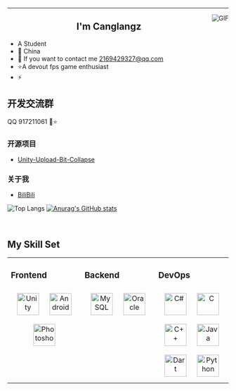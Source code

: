 




---
<img align="right" alt="GIF" src="https://raw.githubusercontent.com/JoeyBling/JoeyBling/master/pic/pusheencode.gif" />


## <div align="center">I'm Canglangz </div>

- A Student
- 🌱 China
- 💬 If you want to contact me [2169429327@qq.com](mailto:2169429327@qq.com)
- ⭐A devout fps game enthusiast
- ⚡ 

## 开发交流群
QQ 917211061 👋⭐️ 

### 开源项目
- [Unity-Upload-Bit-Collapse ](https://github.com/JoeyBling/bootplus)

### 关于我
- [BiliBili](http://weibo.com/jayinfo](https://space.bilibili.com/436191646?spm_id_from=333.788.0.0))

![Top Langs](https://github-readme-stats.vercel.app/api/top-langs/?username=Canglangzi&layout=compact&theme=tokyonight)
[![Anurag's GitHub stats](https://github-readme-stats.vercel.app/api?username=Canglangzi)](https://github.com/anuraghazra/github-readme-stats)

<br/>

## My Skill Set  

<table><tr><td valign="top" width="33%">


### Frontend  

<div align="center">  
<a href="https://unity.com/" target="_blank"><img style="margin: 10px" src="https://profilinator.rishav.dev/skills-assets/unity.png" alt="Unity" height="50" /></a>  
<a href="https://www.android.com/intl/en_in/" target="_blank"><img style="margin: 10px" src="https://profilinator.rishav.dev/skills-assets/android-original-wordmark.svg" alt="Android" height="50" /></a>  
<a href="https://www.adobe.com/in/products/photoshop.html" target="_blank"><img style="margin: 10px" src="https://profilinator.rishav.dev/skills-assets/photoshop-plain.svg" alt="Photoshop" height="50" /></a>  
</div>

</td><td valign="top" width="33%">



### Backend  

<div align="center">  
<a href="https://www.mysql.com/" target="_blank"><img style="margin: 10px" src="https://profilinator.rishav.dev/skills-assets/mysql-original-wordmark.svg" alt="MySQL" height="50" /></a>  
<a href="https://www.oracle.com/in/index.html" target="_blank"><img style="margin: 10px" src="https://profilinator.rishav.dev/skills-assets/oracle-original.svg" alt="Oracle" height="50" /></a>  
</div>


</td><td valign="top" width="33%">



### DevOps  

<div align="center">  
<a href="https://docs.microsoft.com/en-us/dotnet/csharp/" target="_blank"><img style="margin: 10px" src="https://profilinator.rishav.dev/skills-assets/csharp-original.svg" alt="C#" height="50" /></a>  
<a href="https://www.cprogramming.com/" target="_blank"><img style="margin: 10px" src="https://profilinator.rishav.dev/skills-assets/c-original.svg" alt="C" height="50" /></a>  
<a href="https://www.cplusplus.com/" target="_blank"><img style="margin: 10px" src="https://profilinator.rishav.dev/skills-assets/cplusplus-original.svg" alt="C++" height="50" /></a>  
<a href="https://www.java.com/" target="_blank"><img style="margin: 10px" src="https://profilinator.rishav.dev/skills-assets/java-original-wordmark.svg" alt="Java" height="50" /></a>  
<a href="https://dart.dev/" target="_blank"><img style="margin: 10px" src="https://profilinator.rishav.dev/skills-assets/dartlang-icon.svg" alt="Dart" height="50" /></a>  
<a href="https://www.python.org/" target="_blank"><img style="margin: 10px" src="https://profilinator.rishav.dev/skills-assets/python-original.svg" alt="Python" height="50" /></a>  
</div>

</td></tr></table>  

<br/>    


  

